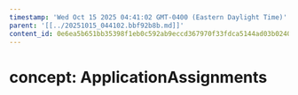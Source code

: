 ```yaml
---
timestamp: 'Wed Oct 15 2025 04:41:02 GMT-0400 (Eastern Daylight Time)'
parent: '[[../20251015_044102.bbf92b8b.md]]'
content_id: 0e6ea5b651bb35398f1eb0c592ab9eccd367970f33fdca5144ad03b024099109
---
```


# concept: ApplicationAssignments
